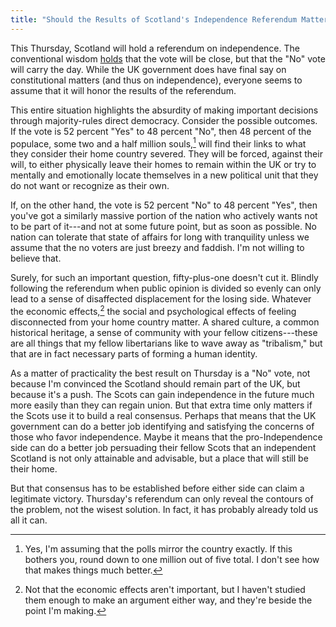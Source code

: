 ```yaml
---
title: "Should the Results of Scotland's Independence Referendum Matter?"
---
```


This Thursday, Scotland will hold a referendum on independence. The
conventional wisdom [holds][polls] that the vote will be close, but that the
"No" vote will carry the day. While the UK government does have final say on
constitutional matters (and thus on independence), everyone seems to assume
that it will honor the results of the referendum.

This entire situation highlights the absurdity of making important decisions
through majority-rules direct democracy. Consider the possible outcomes. If the
vote is 52 percent "Yes" to 48 percent "No", then 48 percent of the populace,
some two and a half million souls,[^estimate] will find their links to what
they consider their home country severed. They will be forced, against their
will, to either physically leave their homes to remain within the UK or try to 
mentally and emotionally locate themselves in a new political unit that they do 
not want or recognize as their own.

If, on the other hand, the vote is 52 percent "No" to 48 percent "Yes", then
you've got a similarly massive portion of the nation who actively wants not to
be part of it---and not at some future point, but as soon as possible. No
nation can tolerate that state of affairs for long with tranquility unless we
assume that the no voters are just breezy and faddish. I'm not willing to
believe that.

Surely, for such an important question, fifty-plus-one doesn't cut it. Blindly
following the referendum when public opinion is divided so evenly
can only lead to a sense of disaffected displacement for the losing side. 
Whatever the economic effects,[^economics] the social and psychological effects 
of feeling disconnected from your home country matter. A shared culture, a 
common historical heritage, a sense of community with your fellow 
citizens---these are all things that my fellow libertarians like to wave away 
as "tribalism," but that are in fact necessary parts of forming a human 
identity.

As a matter of practicality the best result on Thursday is a "No" vote, not
because I'm convinced the Scotland should remain part of the UK, but because
it's a push. The Scots can gain independence in the future much more easily
than they can regain union. But that extra time only matters if the Scots use
it to build a real consensus. Perhaps that means that the UK government can do
a better job identifying and satisfying the concerns of those who favor
independence. Maybe it means that the pro-Independence side can do a better job
persuading their fellow Scots that an independent Scotland is not only
attainable and advisable, but a place that will still be their home.

But that consensus has to be established before either side can claim a
legitimate victory. Thursday's referendum can only reveal the contours of the
problem, not the wisest solution. In fact, it has probably already told us all
it can.

[polls]: http://www.huffingtonpost.com/news/scottish-independence/

[^economics]: Not that the economic effects aren't important, but I haven't
    studied them enough to make an argument either way, and they're beside
    the point I'm making.

[^estimate]: Yes, I'm assuming that the polls mirror the country exactly. If
    this bothers you, round down to one million out of five total. I don't see
    how that makes things much better.
